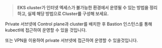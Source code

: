 > **EKS cluster가 인터넷 엑세스가 불가능한 환경에서 운영될 수 있는 방법을 정리하고, 실제 해당 방법으로 Cluster를 구성해 보세요.**  

Private 서브넷에 Control plane과 cluster를 배치한 후 Bastion 인스턴스를 통해 kubectl에 접근하여 운영할 수 있을 것입니다.  

또는 VPN을 이용하여 private 서브넷에 접근하여 운영할 수 있을것입니다.